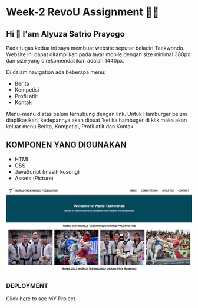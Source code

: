 <!-- [![Review Assignment Due Date](https://classroom.github.com/assets/deadline-readme-button-24ddc0f5d75046c5622901739e7c5dd533143b0c8e959d652212380cedb1ea36.svg)](https://classroom.github.com/a/6H2sAzcR) -->
# Week-2 RevoU Assignment 👨‍💻

## Hi 👋 I'am Alyuza Satrio Prayogo 
Pada tugas kedua ini saya membuat website seputar beladiri Taekwondo.
Website ini dapat ditampilkan pada layar mobile dengan size minimal 380px dan size yang direkomendasikan adalah 1440px.


Di dalam navigation ada beberapa menu:
- Berita
- Kompetisi
- Profil atlit
- Kontak

Menu-menu diatas belum terhubung dengan link.
Untuk Hamburger belum diaplikasikan, kedepannya akan dibuat 'ketika hambuger di klik maka akan keluar menu Berita, Kompetisi, Profil atlit dan Kontak'
## KOMPONEN YANG DIGUNAKAN
- HTML
- CSS
- JavaScript (masih kosong)
- Assets (Picture)

![image](Assets/github.png)

### DEPLOYMENT

Click [here](https://world-taekwondo.netlify.app/) to see MY Project 